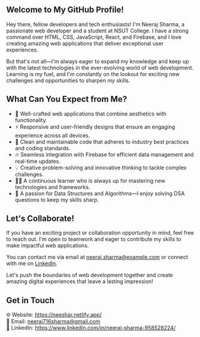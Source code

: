 

## Welcome to My GitHub Profile!

Hey there, fellow developers and tech enthusiasts! I'm Neeraj Sharma, a passionate web developer and a student at NSUT College. I have a strong command over HTML, CSS, JavaScript, React, and Firebase, and I love creating amazing web applications that deliver exceptional user experiences.

But that's not all—I'm always eager to expand my knowledge and keep up with the latest technologies in the ever-evolving world of web development. Learning is my fuel, and I'm constantly on the lookout for exciting new challenges and opportunities to sharpen my skills.

## What Can You Expect from Me?

- 🚀 Well-crafted web applications that combine aesthetics with functionality.
- ⚡ Responsive and user-friendly designs that ensure an engaging experience across all devices.
- 🌟 Clean and maintainable code that adheres to industry best practices and coding standards.
- 🔥 Seamless integration with Firebase for efficient data management and real-time updates.
- 💡 Creative problem-solving and innovative thinking to tackle complex challenges.
- 👨‍💻 A continuous learner who is always up for mastering new technologies and frameworks.
- 🧠 A passion for Data Structures and Algorithms—I enjoy solving DSA questions to keep my skills sharp.

## Let's Collaborate!

If you have an exciting project or collaboration opportunity in mind, feel free to reach out. I'm open to teamwork and eager to contribute my skills to make impactful web applications.

You can contact me via email at neeraj.sharma@example.com or connect with me on [LinkedIn](https://www.linkedin.com/in/neerajsharma).

Let's push the boundaries of web development together and create amazing digital experiences that leave a lasting impression!

## Get in Touch

🌐 Website: https://neeshar.netlify.app/  
📧 Email: neeraj716sharma@gmail.com  
💼 LinkedIn: https://www.linkedin.com/in/neeraj-sharma-958528224/
